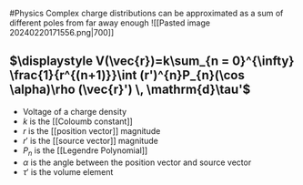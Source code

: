 #Physics 
Complex charge distributions can be approximated as a sum of different poles from far away enough
![[Pasted image 20240220171556.png|700]]
## $\displaystyle V(\vec{r})=k\sum_{n = 0}^{\infty} \frac{1}{r^{(n+1)}}\int (r')^{n}P_{n}(\cos \alpha)\rho (\vec{r}') \, \mathrm{d}\tau'$
* Voltage of a charge density
* $\displaystyle k$ is the [[Coloumb constant]]
* $\displaystyle r$ is the [[position vector]] magnitude
* $\displaystyle r'$ is the [[source vector]] magnitude
* $\displaystyle P_{n}$ is the [[Legendre Polynomial]]
* $\displaystyle \alpha$ is the angle between the position vector and source vector
* $\displaystyle \tau'$ is the volume element